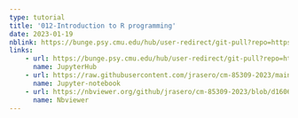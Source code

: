 ```yaml
---
type: tutorial
title: '012-Introduction to R programming'
date: 2023-01-19
nblink: https://bunge.psy.cmu.edu/hub/user-redirect/git-pull?repo=https%3A%2F%2Fgithub.com%2Fjrasero%2Fcm-85309-2023&branch=main&urlpath=tree%2Fcm-85309-2023%2Ftutorials%2Fweek-1%2F012-intro_to_R_programming.ipynb
links:
    - url: https://bunge.psy.cmu.edu/hub/user-redirect/git-pull?repo=https%3A%2F%2Fgithub.com%2Fjrasero%2Fcm-85309-2023&branch=main&urlpath=tree%2Fcm-85309-2023%2Ftutorials%2Fweek-1%2F012-intro_to_R_programming.ipynb
      name: JupyterHub
    - url: https://raw.githubusercontent.com/jrasero/cm-85309-2023/main/tutorials/week-1/012-intro_to_R_programming.ipynb
      name: Jupyter-notebook
    - url: https://nbviewer.org/github/jrasero/cm-85309-2023/blob/d16062c1a97ac7e578545ddeff7e4a070bbbe974/tutorials/week-1/012-intro_to_R_programming.ipynb
      name: Nbviewer   
---
```

